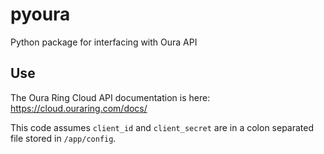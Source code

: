 # pyoura
Python package for interfacing with Oura API

## Use
The Oura Ring Cloud API documentation is here:
https://cloud.ouraring.com/docs/

This code assumes `client_id` and `client_secret` are in a colon separated file stored in `/app/config`. 